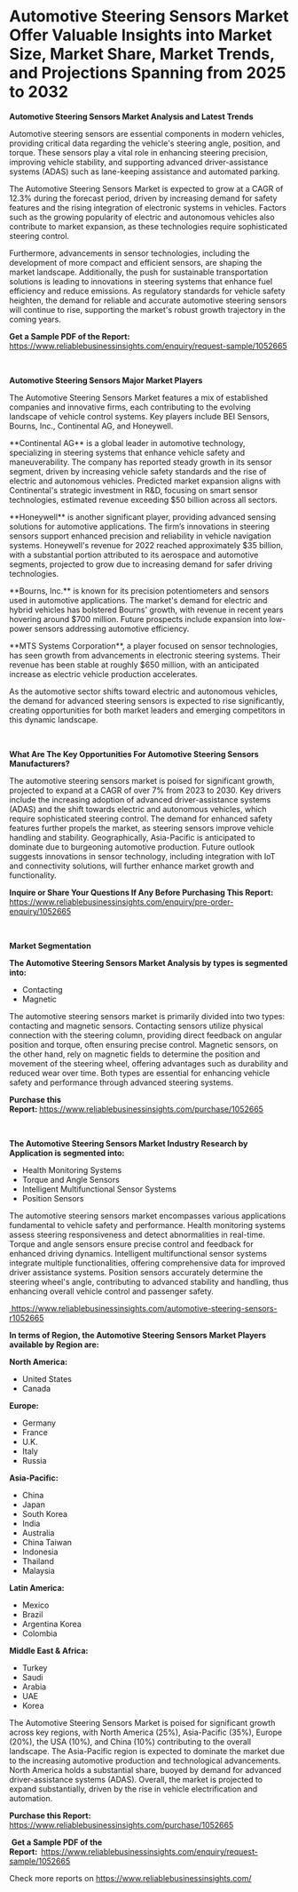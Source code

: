<p><h1>Automotive Steering Sensors Market Offer Valuable Insights into Market Size, Market Share, Market Trends, and Projections Spanning from 2025 to 2032</h1></p><p><strong>Automotive Steering Sensors Market Analysis and Latest Trends</strong></p>
<p><p>Automotive steering sensors are essential components in modern vehicles, providing critical data regarding the vehicle's steering angle, position, and torque. These sensors play a vital role in enhancing steering precision, improving vehicle stability, and supporting advanced driver-assistance systems (ADAS) such as lane-keeping assistance and automated parking. </p><p>The Automotive Steering Sensors Market is expected to grow at a CAGR of 12.3% during the forecast period, driven by increasing demand for safety features and the rising integration of electronic systems in vehicles. Factors such as the growing popularity of electric and autonomous vehicles also contribute to market expansion, as these technologies require sophisticated steering control. </p><p>Furthermore, advancements in sensor technologies, including the development of more compact and efficient sensors, are shaping the market landscape. Additionally, the push for sustainable transportation solutions is leading to innovations in steering systems that enhance fuel efficiency and reduce emissions. As regulatory standards for vehicle safety heighten, the demand for reliable and accurate automotive steering sensors will continue to rise, supporting the market's robust growth trajectory in the coming years.</p></p>
<p><strong>Get a Sample PDF of the Report:&nbsp;</strong> <a href="https://www.reliablebusinessinsights.com/enquiry/request-sample/1052665?utm_campaign=2296&utm_medium=2&utm_source=Github&utm_content=ia&utm_term=22032025&utm_id=automotive-steering-sensors">https://www.reliablebusinessinsights.com/enquiry/request-sample/1052665</a></p>
<p>&nbsp;</p>
<p><strong>Automotive Steering Sensors Major Market Players</strong></p>
<p><p>The Automotive Steering Sensors Market features a mix of established companies and innovative firms, each contributing to the evolving landscape of vehicle control systems. Key players include BEI Sensors, Bourns, Inc., Continental AG, and Honeywell.</p><p>**Continental AG** is a global leader in automotive technology, specializing in steering systems that enhance vehicle safety and maneuverability. The company has reported steady growth in its sensor segment, driven by increasing vehicle safety standards and the rise of electric and autonomous vehicles. Predicted market expansion aligns with Continental's strategic investment in R&D, focusing on smart sensor technologies, estimated revenue exceeding $50 billion across all sectors.</p><p>**Honeywell** is another significant player, providing advanced sensing solutions for automotive applications. The firm’s innovations in steering sensors support enhanced precision and reliability in vehicle navigation systems. Honeywell's revenue for 2022 reached approximately $35 billion, with a substantial portion attributed to its aerospace and automotive segments, projected to grow due to increasing demand for safer driving technologies.</p><p>**Bourns, Inc.** is known for its precision potentiometers and sensors used in automotive applications. The market's demand for electric and hybrid vehicles has bolstered Bourns' growth, with revenue in recent years hovering around $700 million. Future prospects include expansion into low-power sensors addressing automotive efficiency.</p><p>**MTS Systems Corporation**, a player focused on sensor technologies, has seen growth from advancements in electronic steering systems. Their revenue has been stable at roughly $650 million, with an anticipated increase as electric vehicle production accelerates.</p><p>As the automotive sector shifts toward electric and autonomous vehicles, the demand for advanced steering sensors is expected to rise significantly, creating opportunities for both market leaders and emerging competitors in this dynamic landscape.</p></p>
<p>&nbsp;</p>
<p><strong>What Are The Key Opportunities For Automotive Steering Sensors Manufacturers?</strong></p>
<p><p>The automotive steering sensors market is poised for significant growth, projected to expand at a CAGR of over 7% from 2023 to 2030. Key drivers include the increasing adoption of advanced driver-assistance systems (ADAS) and the shift towards electric and autonomous vehicles, which require sophisticated steering control. The demand for enhanced safety features further propels the market, as steering sensors improve vehicle handling and stability. Geographically, Asia-Pacific is anticipated to dominate due to burgeoning automotive production. Future outlook suggests innovations in sensor technology, including integration with IoT and connectivity solutions, will further enhance market growth and functionality.</p></p>
<p><strong>Inquire or Share Your Questions If Any Before Purchasing This Report:</strong> <a href="https://www.reliablebusinessinsights.com/enquiry/pre-order-enquiry/1052665?utm_campaign=2296&utm_medium=2&utm_source=Github&utm_content=ia&utm_term=22032025&utm_id=automotive-steering-sensors">https://www.reliablebusinessinsights.com/enquiry/pre-order-enquiry/1052665</a></p>
<p>&nbsp;</p>
<p><strong>Market Segmentation</strong></p>
<p><strong>The Automotive Steering Sensors Market Analysis by types is segmented into:</strong></p>
<p><ul><li>Contacting</li><li>Magnetic</li></ul></p>
<p><p>The automotive steering sensors market is primarily divided into two types: contacting and magnetic sensors. Contacting sensors utilize physical connection with the steering column, providing direct feedback on angular position and torque, often ensuring precise control. Magnetic sensors, on the other hand, rely on magnetic fields to determine the position and movement of the steering wheel, offering advantages such as durability and reduced wear over time. Both types are essential for enhancing vehicle safety and performance through advanced steering systems.</p></p>
<p><strong>Purchase this Report:&nbsp;</strong><a href="https://www.reliablebusinessinsights.com/purchase/1052665?utm_campaign=2296&utm_medium=2&utm_source=Github&utm_content=ia&utm_term=22032025&utm_id=automotive-steering-sensors">https://www.reliablebusinessinsights.com/purchase/1052665</a></p>
<p>&nbsp;</p>
<p><strong>The Automotive Steering Sensors Market Industry Research by Application is segmented into:</strong></p>
<p><ul><li>Health Monitoring Systems</li><li>Torque and Angle Sensors</li><li>Intelligent Multifunctional Sensor Systems</li><li>Position Sensors</li></ul></p>
<p><p>The automotive steering sensors market encompasses various applications fundamental to vehicle safety and performance. Health monitoring systems assess steering responsiveness and detect abnormalities in real-time. Torque and angle sensors ensure precise control and feedback for enhanced driving dynamics. Intelligent multifunctional sensor systems integrate multiple functionalities, offering comprehensive data for improved driver assistance systems. Position sensors accurately determine the steering wheel's angle, contributing to advanced stability and handling, thus enhancing overall vehicle control and passenger safety.</p></p>
<p><a href="https://www.reliablebusinessinsights.com/automotive-steering-sensors-r1052665?utm_campaign=2296&utm_medium=2&utm_source=Github&utm_content=ia&utm_term=22032025&utm_id=automotive-steering-sensors">&nbsp;https://www.reliablebusinessinsights.com/automotive-steering-sensors-r1052665</a></p>
<p><strong>In terms of Region, the Automotive Steering Sensors Market Players available by Region are:</strong></p>
<p>
    <p> <strong> North America: </strong>
        <ul>
            <li>United States</li>
            <li>Canada</li>
        </ul>
        </p> 
    <p> <strong> Europe: </strong>
        <ul>
            <li>Germany</li>
            <li>France</li>
            <li>U.K.</li>
            <li>Italy</li>
            <li>Russia</li>
        </ul>
        </p> 
    <p> <strong> Asia-Pacific: </strong>
        <ul>
            <li>China</li>
            <li>Japan</li>
            <li>South Korea</li>
            <li>India</li>
            <li>Australia</li>
            <li>China Taiwan</li>
            <li>Indonesia</li>
            <li>Thailand</li>
            <li>Malaysia</li>
        </ul>
        </p> 
    <p> <strong> Latin America: </strong>
        <ul>
            <li>Mexico</li>
            <li>Brazil</li>
            <li>Argentina Korea</li>
            <li>Colombia</li>
        </ul>
        </p> 
    <p> <strong> Middle East & Africa: </strong>
        <ul>
            <li>Turkey</li>
            <li>Saudi</li>
            <li>Arabia</li>
            <li>UAE</li>
            <li>Korea</li>
        </ul>
    </p>
    </p>
<p><p>The Automotive Steering Sensors Market is poised for significant growth across key regions, with North America (25%), Asia-Pacific (35%), Europe (20%), the USA (10%), and China (10%) contributing to the overall landscape. The Asia-Pacific region is expected to dominate the market due to the increasing automotive production and technological advancements. North America holds a substantial share, buoyed by demand for advanced driver-assistance systems (ADAS). Overall, the market is projected to expand substantially, driven by the rise in vehicle electrification and automation.</p></p>
<p><strong>Purchase this Report: </strong><a href="https://www.reliablebusinessinsights.com/purchase/1052665?utm_campaign=2296&utm_medium=2&utm_source=Github&utm_content=ia&utm_term=22032025&utm_id=automotive-steering-sensors">https://www.reliablebusinessinsights.com/purchase/1052665</a></p>
<p>&nbsp;<strong>Get a Sample PDF of the Report:&nbsp;&nbsp;</strong><a href="https://www.reliablebusinessinsights.com/enquiry/request-sample/1052665?utm_campaign=2296&utm_medium=2&utm_source=Github&utm_content=ia&utm_term=22032025&utm_id=automotive-steering-sensors">https://www.reliablebusinessinsights.com/enquiry/request-sample/1052665</a></p>
<p><strong></strong></p>
<p>Check more reports on <a href="https://www.reliablebusinessinsights.com/?utm_campaign=2296&utm_medium=2&utm_source=Github&utm_content=ia&utm_term=22032025&utm_id=automotive-steering-sensors">https://www.reliablebusinessinsights.com/</a></p>